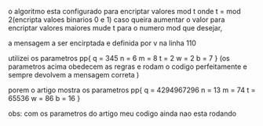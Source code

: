 o algoritmo esta configurado para encriptar valores mod t onde t = mod 2(encripta valoes binarios 0 e 1) caso queira aumentar o valor para encriptar valores maiores mude t para o numero mod que desejar,

a mensagem a ser encirptada e definida por v na linha 110

utilizei os parametros pp{
q = 345
n = 6
m = 8
t = 2
w = 2
b = 7
}
(os parametros acima obedecem as regras e rodam o codigo perfeitamente e sempre devolvem a mensagem correta )

porem o artigo mostra os parametros pp{
q = 4294967296
n = 13
m = 74
t = 65536
w = 86
b = 16
}

obs: com os parametros do artigo meu codigo ainda nao esta rodando